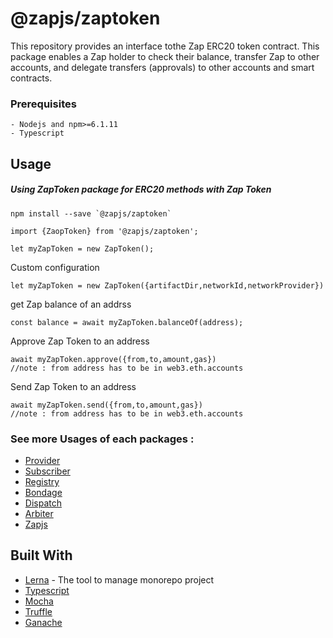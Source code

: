 # @zapjs/zaptoken

This repository provides an interface tothe  Zap ERC20 token contract. This package enables a Zap holder to check their balance, transfer Zap to other accounts, and delegate transfers (approvals) to other accounts and smart contracts.

### Prerequisites
```
- Nodejs and npm>=6.1.11
- Typescript
```

## Usage
##### Using ZapToken package for ERC20 methods with Zap Token
```
npm install --save `@zapjs/zaptoken`
```
```
import {ZaopToken} from '@zapjs/zaptoken';

let myZapToken = new ZapToken();
```

Custom configuration
```
let myZapToken = new ZapToken({artifactDir,networkId,networkProvider})
```

get Zap balance of an addrss
```
const balance = await myZapToken.balanceOf(address);
```
Approve Zap Token to an address
```
await myZapToken.approve({from,to,amount,gas})
//note : from address has to be in web3.eth.accounts
```
Send Zap Token to an address
```
await myZapToken.send({from,to,amount,gas})
//note : from address has to be in web3.eth.accounts
```

### See more Usages of each packages :
* [Provider](https://github.com/zapproject/Zap-monorepo/tree/master/packages/Provider/README.md)
* [Subscriber](https://github.com/zapproject/Zap-monorepo/tree/master/packages/Subscriber/README.md)
* [Registry](https://github.com/zapproject/zap-monorepo/blob/master/packages/Registry/README.md)
* [Bondage](https://github.com/zapproject/Zap-monorepo/tree/master/packages/Bondage/README.md)
* [Dispatch](https://github.com/zapproject/Zap-monorepo/tree/master/packages/Dispatch/README.md)
* [Arbiter](https://github.com/zapproject/Zap-monorepo/tree/master/packages/Arbiter/README.md)
* [Zapjs](https://github.com/zapproject/Zap-monorepo/tree/master/packages/ZapJs/README.md)



## Built With

* [Lerna](https://lernajs.io/) - The tool to manage monorepo project
* [Typescript](https://www.typescriptlang.org/)
* [Mocha](https://mochajs.org/)
* [Truffle](https://truffleframework.com/)
* [Ganache](https://truffleframework.com/ganache)
